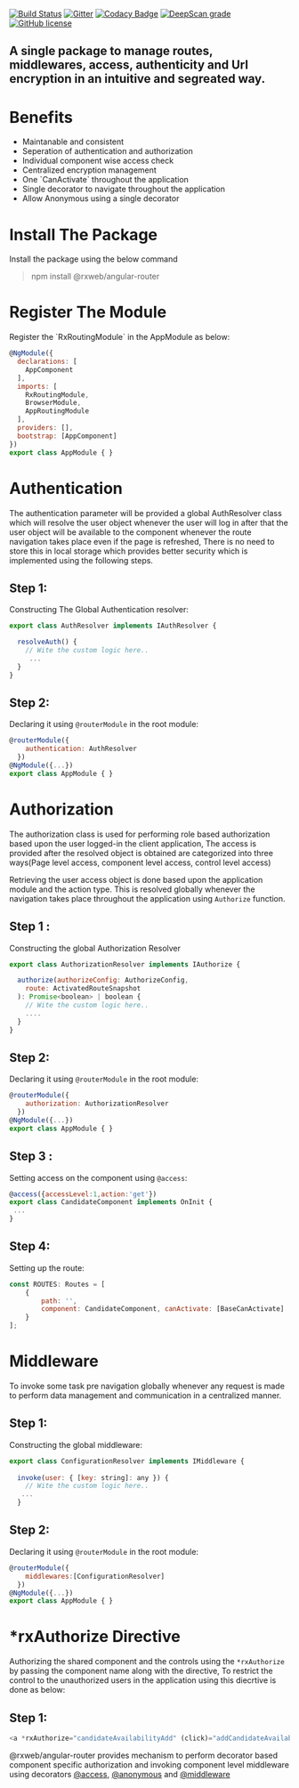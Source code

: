 [![Build Status](https://travis-ci.org/rxweb/rxweb.svg?branch=master)](https://travis-ci.org/rxweb/rxweb)
[![Gitter](https://badges.gitter.im/rx-web/Lobby.svg)](https://gitter.im/rxweb-project/rxweb?utm_source=badge&utm_medium=badge&utm_campaign=pr-badge&utm_content=body_badge)
[![Codacy Badge](https://api.codacy.com/project/badge/Grade/6af5855682524d39a0d88bade210facd)](https://www.codacy.com/app/rxweb/rxweb?utm_source=github.com&amp;utm_medium=referral&amp;utm_content=rxweb/rxweb&amp;utm_campaign=Badge_Grade)
[![DeepScan grade](https://deepscan.io/api/teams/3217/projects/4745/branches/37870/badge/grade.svg)](https://deepscan.io/dashboard#view=project&tid=3217&pid=4745&bid=37870)
[![GitHub license](https://img.shields.io/github/license/rxweb/rxweb.svg)](https://github.com/rxweb/rxweb/blob/master/LICENSE)
	

<h2>A single package to manage routes, middlewares, access, authenticity and Url encryption in an intuitive and segreated way.</h2>

<h1>Benefits</h1> 
<ul>
<li>Maintanable and consistent</li>
<li>Seperation of authentication and authorization</li>
<li>Individual component wise access check</li>
<li>Centralized encryption management</li>
<li>One `CanActivate` throughout the application</li>
<li>Single decorator to navigate throughout the application</li>
<li>Allow Anonymous using a single decorator</li>
</ul>

<h1>Install The Package</h1>
<p>Install the package using the below command</p>

> npm install @rxweb/angular-router

<h1>Register The Module</h1>
Register the `RxRoutingModule` in the AppModule as below:

```js
@NgModule({
  declarations: [
    AppComponent
  ],
  imports: [
    RxRoutingModule,
    BrowserModule,
    AppRoutingModule
  ],
  providers: [],
  bootstrap: [AppComponent]
})
export class AppModule { }
```

# Authentication
The authentication parameter will be provided a global AuthResolver class which will resolve the user object whenever the user will log in after that the user object will be available to the component whenever the route navigation takes place even if the page is refreshed, There is no need to store this in local storage which provides better security which is implemented using the following steps. 

## Step 1: 
Constructing The Global Authentication resolver: 

```js
export class AuthResolver implements IAuthResolver {

  resolveAuth() {
    // Wite the custom logic here..
     ...
  }
}
```

## Step 2:
Declaring it using `@routerModule` in the root module: 

```js
@routerModule({
    authentication: AuthResolver
  })
@NgModule({...})
export class AppModule { }
```

# Authorization
The authorization class is used for performing role based authorization based upon the user logged-in the client application, The access is provided after the resolved object is obtained are categorized into three ways(Page level access, component level access, control level access) 

Retrieving the user access object is done based upon the application module and the action type. This is resolved globally whenever the navigation takes place throughout the application using `Authorize` function. 

## Step 1 :
Constructing the global Authorization Resolver
```js
export class AuthorizationResolver implements IAuthorize {

  authorize(authorizeConfig: AuthorizeConfig,
    route: ActivatedRouteSnapshot
  ): Promise<boolean> | boolean {
    // Wite the custom logic here..
    ....
  }
}
```

## Step 2:
Declaring it using `@routerModule` in the root module:

```js
@routerModule({
    authorization: AuthorizationResolver
  })
@NgModule({...})
export class AppModule { }
```

## Step 3 :
Setting access on the component using `@access`:

```js
@access({accessLevel:1,action:'get'})
export class CandidateComponent implements OnInit {
 ...
}
```

## Step 4:
Setting up the route:

```js
const ROUTES: Routes = [
    {
        path: '',
        component: CandidateComponent, canActivate: [BaseCanActivate] 
    }
];
```

# Middleware
To invoke some task pre navigation globally whenever any request is made to perform data management and communication in a centralized manner.

## Step 1:
Constructing the global middleware:

```js
export class ConfigurationResolver implements IMiddleware {
  
  invoke(user: { [key: string]: any }) {
    // Wite the custom logic here..
   ...
  }
```

## Step 2:
Declaring it using `@routerModule` in the root module:

```js
@routerModule({
    middlewares:[ConfigurationResolver]
  })
@NgModule({...})
export class AppModule { }
```

# *rxAuthorize Directive
Authorizing the shared component and the controls using the `*rxAuthorize` by passing the component name along with the directive, To restrict the control to the unauthorized users in the application using this diecrtive is done as below:

## Step 1:
```ts
<a *rxAuthorize="candidateAvailabilityAdd" (click)="addCandidateAvailability " ><i class="fa fa-plus ml-2"></i></a>
```

@rxweb/angular-router provides mechanism to perform decorator based component specific authorization and invoking component level middleware using decorators [@access](https://docs.rxweb.io/rxweb-router/angular-router/router-authorization#component-level), [@anonymous](https://docs.rxweb.io/rxweb-router/angular-router/router-authentication#scenario) and [@middleware](https://docs.rxweb.io/rxweb-router/angular-router/middleware#component-based)

